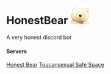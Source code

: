 # HonestBear <img src="HonestBear.png" width="50px"/>
A very honest discord bot
#### Servers
[Honest Bear](https://www.discord.gg/wydz64m)
[Toucansexual Safe Space](https://www.discord.gg/RFbC4aD)